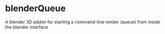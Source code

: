 blenderQueue
============

A blender 3D addon for starting a command-line render (queue) from inside the blender interface
